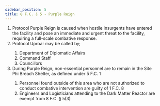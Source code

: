 ```yaml
---
sidebar_position: 5
title: 8 F.C. § 5 - Purple Reign
---
```


<ol>
	<li>Protocol Purple Reign is caused when hostile insurgents have entered the facility and pose an immediate and urgent threat to the facility, requiring a full-scale combative response.</li>
	<li>Protocol Uproar may be called by;</li>
	<ol style={{'list-style' : 'lower-alpha'}}>
		<li>Department of Diplomatic Affairs</li>
		<li>Command Staff</li>
		<li>Councillors</li>
	</ol>
	<li>During Purple Reign, non-essential personnel are to remain in the Site Phi Breach Shelter, as defined under 5 F.C. 1</li>
	<ol style={{'list-style' : 'lower-alpha'}}>
		<li>Personnel found outside of this area who are not authorized to conduct combative intervention are guilty of 1 F.C. 8</li>
		<li>Engineers and Logisticians attending to the Dark Matter Reactor are exempt from 8 F.C. § 5(3)</li>
	</ol>
</ol>